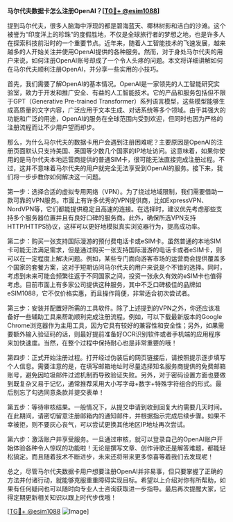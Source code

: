**马尔代夫数据卡怎么注册OpenAI？[[TG💪+ @esim1088](https://t.me/s/esim1088)]**

提到马尔代夫，很多人脑海中浮现的都是碧海蓝天、椰林树影和洁白的沙滩。这个被誉为“印度洋上的珍珠”的度假胜地，不仅是全球旅行者的梦想之地，也是许多人在探索科技前沿时的一个重要节点。近年来，随着人工智能技术的飞速发展，越来越多的人开始关注并使用OpenAI提供的各种服务。然而，对于身处马尔代夫的用户来说，如何注册OpenAI账号却成了一个令人头疼的问题。本文将详细讲解如何在马尔代夫顺利注册OpenAI，并分享一些实用的小技巧。

首先，我们需要了解OpenAI的基本情况。OpenAI是一家领先的人工智能研究实验室，致力于开发和推广安全、有益的人工智能技术。它的产品和服务包括但不限于GPT（Generative Pre-trained Transformer）系列语言模型，这些模型能够生成高质量的文字内容，广泛应用于文本生成、对话系统等多个领域。由于其强大的功能和广泛的用途，OpenAI的服务在全球范围内受到欢迎，但同时也因为严格的注册流程而让不少用户望而却步。

那么，为什么马尔代夫的数据卡用户会遇到注册困难呢？主要原因是OpenAI的注册页面默认只支持美国、英国等少数几个国家的IP地址访问。这意味着，如果你使用的是马尔代夫本地运营商提供的普通SIM卡，很可能无法直接完成注册过程。不过，这并不意味着马尔代夫的用户就完全无法享受到OpenAI的服务。接下来，我们将一步步教你如何解决这一问题。

第一步：选择合适的虚拟专用网络（VPN）。为了绕过地域限制，我们需要借助一款可靠的VPN服务。市面上有许多优秀的VPN提供商，比如ExpressVPN、NordVPN等，它们都能提供稳定且高速的连接。在选择时，建议优先考虑那些支持多个服务器位置并且有良好口碑的服务商。此外，确保所选VPN支持HTTP/HTTPS协议，这样可以更好地模拟真实浏览器行为，提高成功率。

第二步：购买一张支持国际漫游的预付费电话卡或eSIM卡。虽然普通的本地SIM卡可能无法满足需求，但是通过购买一张支持国际漫游的电话卡或者eSIM卡，则可以在一定程度上解决问题。例如，某些专门面向游客市场的运营商会提供覆盖多个国家的套餐方案，这对于短期访问马尔代夫的用户来说是个不错的选择。同时，考虑到未来可能会频繁往返于不同国家之间，投资一张永久有效的eSIM卡也值得考虑。目前市面上有多家公司提供这种服务，其中不乏口碑极佳的品牌如eSIM1088，它不仅价格实惠，而且操作简便，非常适合初次尝试者。

第三步：安装并配置好所需的工具软件。除了上述提到的VPN之外，你还应该准备好一些辅助工具来帮助顺利完成注册流程。例如，可以下载最新版本的Google Chrome浏览器作为主用工具，因为它具有较好的兼容性和安全性；另外，如果需要额外输入验证码的话，则最好提前准备好OCR识别软件或者手机端的应用程序来加快速度。当然，在整个过程中保持耐心也是非常重要的哦！

第四步：正式开始注册过程。打开经过伪装后的网页链接后，请按照提示逐步填写个人信息。需要注意的是，在填写邮箱地址时尽量选择知名服务商提供的免费邮箱账号，避免因垃圾邮件过滤机制而导致验证失败。另外，对于密码设置方面也要做到既复杂又易于记忆，通常推荐采用大小写字母+数字+特殊字符组合的形式。最后别忘了勾选同意条款并提交表单！

第五步：等待审核结果。一般情况下，从提交申请到收到回复大约需要几天时间。在此期间，请密切留意注册邮箱内的通知邮件，并根据指示完成后续步骤。如果不幸被拒，则不要灰心丧气，可以尝试更换其他地区IP地址再次尝试。

第六步：激活账户并享受服务。一旦通过审核，就可以登录自己的OpenAI账户开始体验各种令人惊叹的功能啦！无论是撰写文章、创作诗歌还是解答难题，都能轻松搞定。而且随着技术不断进步，未来还将带来更多惊喜等着我们去发现呢！

总之，尽管马尔代夫数据卡用户想要注册OpenAI并非易事，但只要掌握了正确的方法并付诸行动，就能够克服重重障碍实现目标。希望以上介绍对你有所帮助，如果有任何疑问也可以随时向专业人士咨询获取进一步指导。最后再次提醒大家，记得定期更新相关知识以跟上时代步伐哦！

[[TG💪+ @esim1088](https://t.me/s/esim1088) ![Image](https://i.postimg.cc/4NQfJmqS/Snipaste-2025-05-13-00-14-12.png)]